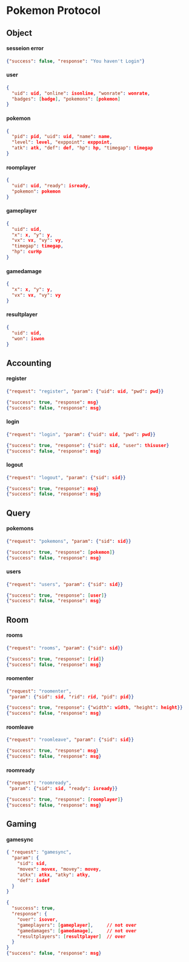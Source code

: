 # Pokemon Protocol

## Object

#### sesseion error

``` json
{"success": false, "response": "You haven't Login"}
```

#### user

``` json
{
  "uid": uid, "online": isonline, "wonrate": wonrate,
  "badges": [badge], "pokemons": [pokemon]
}
```

#### pokemon

``` json
{
  "pid": pid, "uid": uid, "name": name,
  "level": level, "exppoint": exppoint,
  "atk": atk, "def": def, "hp": hp, "timegap": timegap
}
```

#### roomplayer

``` json
{
  "uid": uid, "ready": isready,
  "pokemon": pokemon
}
```

#### gameplayer

``` json
{
  "uid": uid,
  "x": x, "y": y,
  "vx": vx, "vy": vy,
  "timegap": timegap,
  "hp": curHp
}
```

#### gamedamage

``` json
{
  "x": x, "y": y,
  "vx": vx, "vy": vy
}
```

#### resultplayer

``` json
{
  "uid": uid,
  "won": iswon
}
```

## Accounting

#### register

``` json
{"request": "register", "param": {"uid": uid, "pwd": pwd}}

{"success": true, "response": msg}
{"success": false, "response": msg}
```

#### login

``` json
{"request": "login", "param": {"uid": uid, "pwd": pwd}}

{"success": true, "response": {"sid": sid, "user": thisuser}
{"success": false, "response": msg}
```

#### logout

``` json
{"request": "logout", "param": {"sid": sid}}

{"success": true, "response": msg}
{"success": false, "response": msg}
```

## Query

#### pokemons

``` json
{"request": "pokemons", "param": {"sid": sid}}

{"success": true, "response": [pokemon]}
{"success": false, "response": msg}
```

#### users

``` json
{"request": "users", "param": {"sid": sid}}

{"success": true, "response": [user]}
{"success": false, "response": msg}
```

## Room

#### rooms

``` json
{"request": "rooms", "param": {"sid": sid}}

{"success": true, "response": [rid]}
{"success": false, "response": msg}
```

#### roomenter

``` json
{"request": "roomenter",
 "param": {"sid": sid, "rid": rid, "pid": pid}}

{"success": true, "response": {"width": width, "height": height}}
{"success": false, "response": msg}
```

#### roomleave

``` json
{"request": "roomleave", "param": {"sid": sid}}

{"success": true, "response": msg}
{"success": false, "response": msg}
```

#### roomready

``` json
{"request": "roomready",
 "param": {"sid": sid, "ready": isready}}

{"success": true, "response": [roomplayer]}
{"success": false, "response": msg}
```

## Gaming

#### gamesync

``` json
{ "request": "gamesync",
  "param": {
    "sid": sid,
    "movex": movex, "movey": movey,
    "atkx": atkx, "atky": atky,
    "def": isdef
  }
}

{
  "success": true,
  "response": {
    "over": isover,
    "gameplayers": [gameplayer],     // not over
    "gamedamages": [gamedamage],     // not over
    "resultplayers": [resultplayer]  // over
  }
}
{"success": false, "response": msg}
```
